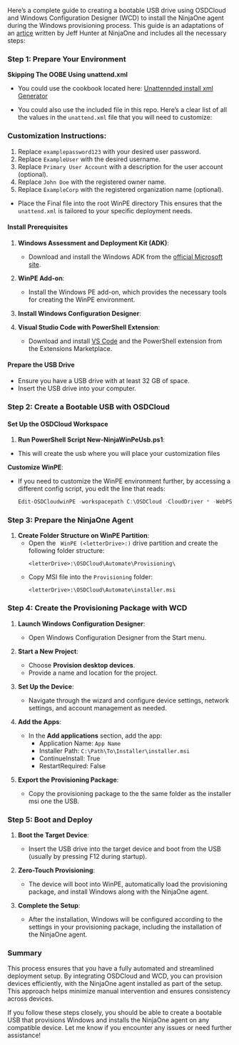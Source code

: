 Here’s a complete guide to creating a bootable USB drive using OSDCloud and Windows Configuration Designer (WCD) to install the NinjaOne agent during the Windows provisioning process. This guide is an adaptations of an [artice](https://www.ninjaone.com/blog/zero-touch-device-provisioning/) written by Jeff Hunter at NinjaOne and includes all the necessary steps:

### **Step 1: Prepare Your Environment**

**Skipping The OOBE Using unattend.xml**
- You could use the cookbook located here:
[Unattennded install xml Generator](https://schneegans.de/windows/unattend-generator/)

- You could also use the included file in this repo. Here’s a clear list of all the values in the `unattend.xml` file that you will need to customize:

### Customization Instructions:
1. Replace `examplepassword123` with your desired user password.
2. Replace `ExampleUser` with the desired username.
3. Replace `Primary User Account` with a description for the user account (optional).
4. Replace `John Doe` with the registered owner name.
5. Replace `ExampleCorp` with the registered organization name (optional).

- Place the Final file into the root WinPE directory
This ensures that the `unattend.xml` is tailored to your specific deployment needs.
#### **Install Prerequisites**
1. **Windows Assessment and Deployment Kit (ADK)**:
   - Download and install the Windows ADK from the [official Microsoft site](https://learn.microsoft.com/en-us/windows-hardware/get-started/adk-install).

2. **WinPE Add-on**:
   - Install the Windows PE add-on, which provides the necessary tools for creating the WinPE environment.

3. **Install Windows Configuration Designer**:
   

4. **Visual Studio Code with PowerShell Extension**:
   - Download and install [VS Code](https://code.visualstudio.com/) and the PowerShell extension from the Extensions Marketplace.

#### **Prepare the USB Drive**
- Ensure you have a USB drive with at least 32 GB of space.
- Insert the USB drive into your computer.

### **Step 2: Create a Bootable USB with OSDCloud**

#### **Set Up the OSDCloud Workspace**
1. **Run PowerShell Script New-NinjaWinPeUsb.ps1**:
 - This will create the usb where you will place your customization files

 **Customize WinPE**:
   - If you need to customize the WinPE environment further, by accessing a different config script, you edit the line that reads:
     ```powershell
     Edit-OSDCloudwinPE -workspacepath C:\OSDCloud -CloudDriver * -WebPSScript <config URl> -Verbose
     ```

### **Step 3: Prepare the NinjaOne Agent**

1. **Create Folder Structure on WinPE Partition**:
   - Open the ` WinPE (<letterDrive>:)` drive partition and create the following folder structure:
     ```plaintext
     <letterDrive>:\OSDCloud\Automate\Provisioning\
     ```
   - Copy MSI file into the `Provisioning` folder:
     ```plaintext
     <letterDrive>:\OSDCloud\Automate\installer.msi
     ```

### **Step 4: Create the Provisioning Package with WCD**

1. **Launch Windows Configuration Designer**:
   - Open Windows Configuration Designer from the Start menu.

2. **Start a New Project**:
   - Choose **Provision desktop devices**.
   - Provide a name and location for the project.

3. **Set Up the Device**:
   - Navigate through the wizard and configure device settings, network settings, and account management as needed.

4. **Add the Apps**:
   - In the **Add applications** section, add the app:
     - Application Name: `App Name`
     - Installer Path: `C:\Path\To\Installer\installer.msi`
     - ContinueInstall: True
     - RestartRequired: False

5. **Export the Provisioning Package**:
   - Copy the provisioning package to the the same folder as the installer msi one the USB.

### **Step 5: Boot and Deploy**

1. **Boot the Target Device**:
   - Insert the USB drive into the target device and boot from the USB (usually by pressing F12 during startup).

2. **Zero-Touch Provisioning**:
   - The device will boot into WinPE, automatically load the provisioning package, and install Windows along with the NinjaOne agent.

3. **Complete the Setup**:
   - After the installation, Windows will be configured according to the settings in your provisioning package, including the installation of the NinjaOne agent.

### **Summary**
This process ensures that you have a fully automated and streamlined deployment setup. By integrating OSDCloud and WCD, you can provision devices efficiently, with the NinjaOne agent installed as part of the setup. This approach helps minimize manual intervention and ensures consistency across devices.

If you follow these steps closely, you should be able to create a bootable USB that provisions Windows and installs the NinjaOne agent on any compatible device. Let me know if you encounter any issues or need further assistance!


